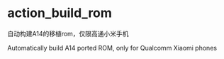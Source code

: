 # action_build_rom
自动构建A14的移植rom，仅限高通小米手机

Automatically build A14 ported ROM, only for Qualcomm Xiaomi phones
